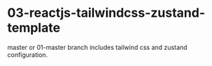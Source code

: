 # 03-reactjs-tailwindcss-zustand-template
master or 01-master branch includes tailwind css and zustand configuration.
